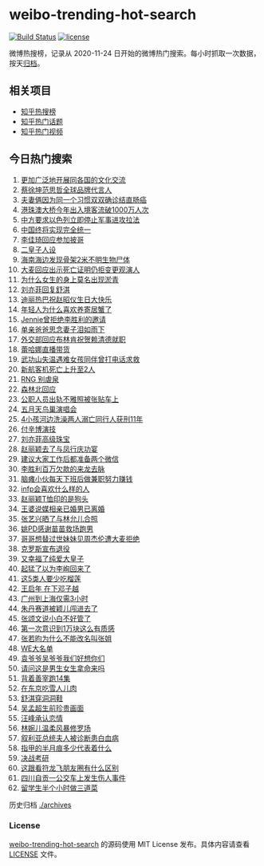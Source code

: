 # weibo-trending-hot-search

[![Build Status](https://github.com/justjavac/weibo-trending-hot-search/workflows/ci/badge.svg?branch=master)](https://github.com/justjavac/weibo-trending-hot-search/actions)
[![license](https://img.shields.io/github/license/justjavac/weibo-trending-hot-search)](https://github.com/justjavac/weibo-trending-hot-search/blob/master/LICENSE)

微博热搜榜，记录从 2020-11-24 日开始的微博热门搜索。每小时抓取一次数据，按天[归档](./archives)。

## 相关项目

- [知乎热搜榜](https://github.com/justjavac/zhihu-trending-top-search)
- [知乎热门话题](https://github.com/justjavac/zhihu-trending-hot-questions)
- [知乎热门视频](https://github.com/justjavac/zhihu-trending-hot-video)

## 今日热门搜索

<!-- BEGIN -->
<!-- 最后更新时间 Wed May 22 2024 03:12:24 GMT+0800 (China Standard Time) -->

1. [更加广泛地开展同各国的文化交流](https://s.weibo.com//weibo?q=%23%E6%9B%B4%E5%8A%A0%E5%B9%BF%E6%B3%9B%E5%9C%B0%E5%BC%80%E5%B1%95%E5%90%8C%E5%90%84%E5%9B%BD%E7%9A%84%E6%96%87%E5%8C%96%E4%BA%A4%E6%B5%81%23&Refer=new_time)
1. [蔡徐坤范思哲全球品牌代言人](https://s.weibo.com//weibo?q=%23%E8%94%A1%E5%BE%90%E5%9D%A4%E8%8C%83%E6%80%9D%E5%93%B2%E5%85%A8%E7%90%83%E5%93%81%E7%89%8C%E4%BB%A3%E8%A8%80%E4%BA%BA%23&t=31&band_rank=1&Refer=top)
1. [夫妻俩因为同一个习惯双双确诊结直肠癌](https://s.weibo.com//weibo?q=%23%E5%A4%AB%E5%A6%BB%E4%BF%A9%E5%9B%A0%E4%B8%BA%E5%90%8C%E4%B8%80%E4%B8%AA%E4%B9%A0%E6%83%AF%E5%8F%8C%E5%8F%8C%E7%A1%AE%E8%AF%8A%E7%BB%93%E7%9B%B4%E8%82%A0%E7%99%8C%23&t=31&band_rank=2&Refer=top)
1. [港珠澳大桥今年出入境客流破1000万人次](https://s.weibo.com//weibo?q=%23%E6%B8%AF%E7%8F%A0%E6%BE%B3%E5%A4%A7%E6%A1%A5%E4%BB%8A%E5%B9%B4%E5%87%BA%E5%85%A5%E5%A2%83%E5%AE%A2%E6%B5%81%E7%A0%B41000%E4%B8%87%E4%BA%BA%E6%AC%A1%23&t=31&band_rank=3&Refer=top)
1. [中方要求以色列立即停止军事进攻拉法](https://s.weibo.com//weibo?q=%23%E4%B8%AD%E6%96%B9%E8%A6%81%E6%B1%82%E4%BB%A5%E8%89%B2%E5%88%97%E7%AB%8B%E5%8D%B3%E5%81%9C%E6%AD%A2%E5%86%9B%E4%BA%8B%E8%BF%9B%E6%94%BB%E6%8B%89%E6%B3%95%23&t=31&band_rank=5&Refer=top)
1. [中国终将实现完全统一](https://s.weibo.com//weibo?q=%23%E4%B8%AD%E5%9B%BD%E7%BB%88%E5%B0%86%E5%AE%9E%E7%8E%B0%E5%AE%8C%E5%85%A8%E7%BB%9F%E4%B8%80%23&t=31&band_rank=6&Refer=top)
1. [李佳琦回应参加披哥](https://s.weibo.com//weibo?q=%23%E6%9D%8E%E4%BD%B3%E7%90%A6%E5%9B%9E%E5%BA%94%E5%8F%82%E5%8A%A0%E6%8A%AB%E5%93%A5%23&t=31&band_rank=7&Refer=top)
1. [二皇子人设](https://s.weibo.com//weibo?q=%23%E4%BA%8C%E7%9A%87%E5%AD%90%E4%BA%BA%E8%AE%BE%23&t=31&band_rank=4&Refer=top)
1. [海南海边发现骨架2米不明生物尸体](https://s.weibo.com//weibo?q=%23%E6%B5%B7%E5%8D%97%E6%B5%B7%E8%BE%B9%E5%8F%91%E7%8E%B0%E9%AA%A8%E6%9E%B62%E7%B1%B3%E4%B8%8D%E6%98%8E%E7%94%9F%E7%89%A9%E5%B0%B8%E4%BD%93%23&t=31&band_rank=18&Refer=top)
1. [大麦回应出示死亡证明仍拒变更观演人](https://s.weibo.com//weibo?q=%23%E5%A4%A7%E9%BA%A6%E5%9B%9E%E5%BA%94%E5%87%BA%E7%A4%BA%E6%AD%BB%E4%BA%A1%E8%AF%81%E6%98%8E%E4%BB%8D%E6%8B%92%E5%8F%98%E6%9B%B4%E8%A7%82%E6%BC%94%E4%BA%BA%23&t=31&band_rank=23&Refer=top)
1. [为什么女生的身上莫名出现淤青](https://s.weibo.com//weibo?q=%E4%B8%BA%E4%BB%80%E4%B9%88%E5%A5%B3%E7%94%9F%E7%9A%84%E8%BA%AB%E4%B8%8A%E8%8E%AB%E5%90%8D%E5%87%BA%E7%8E%B0%E6%B7%A4%E9%9D%92&t=31&band_rank=14&Refer=top)
1. [刘亦菲回复舒淇](https://s.weibo.com//weibo?q=%23%E5%88%98%E4%BA%A6%E8%8F%B2%E5%9B%9E%E5%A4%8D%E8%88%92%E6%B7%87%23&t=31&band_rank=24&Refer=top)
1. [迪丽热巴祝赵昭仪生日大快乐](https://s.weibo.com//weibo?q=%23%E8%BF%AA%E4%B8%BD%E7%83%AD%E5%B7%B4%E7%A5%9D%E8%B5%B5%E6%98%AD%E4%BB%AA%E7%94%9F%E6%97%A5%E5%A4%A7%E5%BF%AB%E4%B9%90%23&t=31&band_rank=12&Refer=top)
1. [年轻人为什么喜欢养寄居蟹了](https://s.weibo.com//weibo?q=%23%E5%B9%B4%E8%BD%BB%E4%BA%BA%E4%B8%BA%E4%BB%80%E4%B9%88%E5%96%9C%E6%AC%A2%E5%85%BB%E5%AF%84%E5%B1%85%E8%9F%B9%E4%BA%86%23&t=31&band_rank=25&Refer=top)
1. [Jennie曾拒绝李胜利的邀请](https://s.weibo.com//weibo?q=%23Jennie%E6%9B%BE%E6%8B%92%E7%BB%9D%E6%9D%8E%E8%83%9C%E5%88%A9%E7%9A%84%E9%82%80%E8%AF%B7%23&t=31&band_rank=11&Refer=top)
1. [单亲爸爸思念妻子泪如雨下](https://s.weibo.com//weibo?q=%23%E5%8D%95%E4%BA%B2%E7%88%B8%E7%88%B8%E6%80%9D%E5%BF%B5%E5%A6%BB%E5%AD%90%E6%B3%AA%E5%A6%82%E9%9B%A8%E4%B8%8B%23&t=31&band_rank=10&Refer=top)
1. [外交部回应布林肯祝贺赖清德就职](https://s.weibo.com//weibo?q=%23%E5%A4%96%E4%BA%A4%E9%83%A8%E5%9B%9E%E5%BA%94%E5%B8%83%E6%9E%97%E8%82%AF%E7%A5%9D%E8%B4%BA%E8%B5%96%E6%B8%85%E5%BE%B7%E5%B0%B1%E8%81%8C%23&t=31&band_rank=30&Refer=top)
1. [蕾哈娜直播带货](https://s.weibo.com//weibo?q=%23%E8%95%BE%E5%93%88%E5%A8%9C%E7%9B%B4%E6%92%AD%E5%B8%A6%E8%B4%A7%23&t=31&band_rank=8&Refer=top)
1. [武功山失温遇难女孩同伴曾打电话求救](https://s.weibo.com//weibo?q=%23%E6%AD%A6%E5%8A%9F%E5%B1%B1%E5%A4%B1%E6%B8%A9%E9%81%87%E9%9A%BE%E5%A5%B3%E5%AD%A9%E5%90%8C%E4%BC%B4%E6%9B%BE%E6%89%93%E7%94%B5%E8%AF%9D%E6%B1%82%E6%95%91%23&t=31&band_rank=19&Refer=top)
1. [新航客机死亡上升至2人](https://s.weibo.com//weibo?q=%23%E6%96%B0%E8%88%AA%E5%AE%A2%E6%9C%BA%E6%AD%BB%E4%BA%A1%E4%B8%8A%E5%8D%87%E8%87%B32%E4%BA%BA%23&t=31&band_rank=13&Refer=top)
1. [RNG 别虐泉](https://s.weibo.com//weibo?q=RNG%20%E5%88%AB%E8%99%90%E6%B3%89&t=31&band_rank=32&Refer=top)
1. [森林北回应](https://s.weibo.com//weibo?q=%23%E6%A3%AE%E6%9E%97%E5%8C%97%E5%9B%9E%E5%BA%94%23&t=31&band_rank=21&Refer=top)
1. [公职人员出轨不雅照被张贴车上](https://s.weibo.com//weibo?q=%23%E5%85%AC%E8%81%8C%E4%BA%BA%E5%91%98%E5%87%BA%E8%BD%A8%E4%B8%8D%E9%9B%85%E7%85%A7%E8%A2%AB%E5%BC%A0%E8%B4%B4%E8%BD%A6%E4%B8%8A%23&t=31&band_rank=22&Refer=top)
1. [五月天鸟巢演唱会](https://s.weibo.com//weibo?q=%23%E4%BA%94%E6%9C%88%E5%A4%A9%E9%B8%9F%E5%B7%A2%E6%BC%94%E5%94%B1%E4%BC%9A%23&t=31&band_rank=26&Refer=top)
1. [4小孩河边洗澡两人溺亡同行人获刑11年](https://s.weibo.com//weibo?q=%234%E5%B0%8F%E5%AD%A9%E6%B2%B3%E8%BE%B9%E6%B4%97%E6%BE%A1%E4%B8%A4%E4%BA%BA%E6%BA%BA%E4%BA%A1%E5%90%8C%E8%A1%8C%E4%BA%BA%E8%8E%B7%E5%88%9111%E5%B9%B4%23&t=31&band_rank=20&Refer=top)
1. [付辛博演技](https://s.weibo.com//weibo?q=%E4%BB%98%E8%BE%9B%E5%8D%9A%E6%BC%94%E6%8A%80&t=31&band_rank=27&Refer=top)
1. [刘亦菲高级珠宝](https://s.weibo.com//weibo?q=%23%E5%88%98%E4%BA%A6%E8%8F%B2%E9%AB%98%E7%BA%A7%E7%8F%A0%E5%AE%9D%23&t=31&band_rank=26&Refer=top)
1. [赵丽颖去了与凤行庆功宴](https://s.weibo.com//weibo?q=%23%E8%B5%B5%E4%B8%BD%E9%A2%96%E5%8E%BB%E4%BA%86%E4%B8%8E%E5%87%A4%E8%A1%8C%E5%BA%86%E5%8A%9F%E5%AE%B4%23&t=31&band_rank=29&Refer=top)
1. [建议大家工作后都准备两个微信](https://s.weibo.com//weibo?q=%23%E5%BB%BA%E8%AE%AE%E5%A4%A7%E5%AE%B6%E5%B7%A5%E4%BD%9C%E5%90%8E%E9%83%BD%E5%87%86%E5%A4%87%E4%B8%A4%E4%B8%AA%E5%BE%AE%E4%BF%A1%23&t=31&band_rank=34&Refer=top)
1. [李胜利百万欠款的来龙去脉](https://s.weibo.com//weibo?q=%23%E6%9D%8E%E8%83%9C%E5%88%A9%E7%99%BE%E4%B8%87%E6%AC%A0%E6%AC%BE%E7%9A%84%E6%9D%A5%E9%BE%99%E5%8E%BB%E8%84%89%23&t=31&band_rank=36&Refer=top)
1. [脑瘫小伙每天下班后做兼职努力赚钱](https://s.weibo.com//weibo?q=%23%E8%84%91%E7%98%AB%E5%B0%8F%E4%BC%99%E6%AF%8F%E5%A4%A9%E4%B8%8B%E7%8F%AD%E5%90%8E%E5%81%9A%E5%85%BC%E8%81%8C%E5%8A%AA%E5%8A%9B%E8%B5%9A%E9%92%B1%23&t=31&band_rank=45&Refer=top)
1. [infp会喜欢什么样的人](https://s.weibo.com//weibo?q=%23infp%E4%BC%9A%E5%96%9C%E6%AC%A2%E4%BB%80%E4%B9%88%E6%A0%B7%E7%9A%84%E4%BA%BA%23&t=31&band_rank=30&Refer=top)
1. [赵丽颖T恤印的是狗头](https://s.weibo.com//weibo?q=%23%E8%B5%B5%E4%B8%BD%E9%A2%96T%E6%81%A4%E5%8D%B0%E7%9A%84%E6%98%AF%E7%8B%97%E5%A4%B4%23&t=31&band_rank=15&Refer=top)
1. [王婆说媒相亲已婚男已离婚](https://s.weibo.com//weibo?q=%23%E7%8E%8B%E5%A9%86%E8%AF%B4%E5%AA%92%E7%9B%B8%E4%BA%B2%E5%B7%B2%E5%A9%9A%E7%94%B7%E5%B7%B2%E7%A6%BB%E5%A9%9A%23&t=31&band_rank=17&Refer=top)
1. [张艺兴晒了与林允儿合照](https://s.weibo.com//weibo?q=%23%E5%BC%A0%E8%89%BA%E5%85%B4%E6%99%92%E4%BA%86%E4%B8%8E%E6%9E%97%E5%85%81%E5%84%BF%E5%90%88%E7%85%A7%23&t=31&band_rank=33&Refer=top)
1. [姚PD感谢苗苗救场跑男](https://s.weibo.com//weibo?q=%23%E5%A7%9APD%E6%84%9F%E8%B0%A2%E8%8B%97%E8%8B%97%E6%95%91%E5%9C%BA%E8%B7%91%E7%94%B7%23&t=31&band_rank=31&Refer=top)
1. [哥哥想替过世妹妹见周杰伦遭大麦拒绝](https://s.weibo.com//weibo?q=%23%E5%93%A5%E5%93%A5%E6%83%B3%E6%9B%BF%E8%BF%87%E4%B8%96%E5%A6%B9%E5%A6%B9%E8%A7%81%E5%91%A8%E6%9D%B0%E4%BC%A6%E9%81%AD%E5%A4%A7%E9%BA%A6%E6%8B%92%E7%BB%9D%23&t=31&band_rank=28&Refer=top)
1. [克罗斯宣布退役](https://s.weibo.com//weibo?q=%23%E5%85%8B%E7%BD%97%E6%96%AF%E5%AE%A3%E5%B8%83%E9%80%80%E5%BD%B9%23&t=31&band_rank=46&Refer=top)
1. [又幸福了纯爱大皇子](https://s.weibo.com//weibo?q=%E5%8F%88%E5%B9%B8%E7%A6%8F%E4%BA%86%E7%BA%AF%E7%88%B1%E5%A4%A7%E7%9A%87%E5%AD%90&t=31&band_rank=16&Refer=top)
1. [起猛了以为李峋回来了](https://s.weibo.com//weibo?q=%23%E8%B5%B7%E7%8C%9B%E4%BA%86%E4%BB%A5%E4%B8%BA%E6%9D%8E%E5%B3%8B%E5%9B%9E%E6%9D%A5%E4%BA%86%23&t=31&band_rank=26&Refer=top)
1. [这5类人要少吃榴莲](https://s.weibo.com//weibo?q=%23%E8%BF%995%E7%B1%BB%E4%BA%BA%E8%A6%81%E5%B0%91%E5%90%83%E6%A6%B4%E8%8E%B2%23&t=31&band_rank=50&Refer=top)
1. [王启年 在下邓子越](https://s.weibo.com//weibo?q=%E7%8E%8B%E5%90%AF%E5%B9%B4%20%E5%9C%A8%E4%B8%8B%E9%82%93%E5%AD%90%E8%B6%8A&t=31&band_rank=32&Refer=top)
1. [广州到上海仅需3小时](https://s.weibo.com//weibo?q=%23%E5%B9%BF%E5%B7%9E%E5%88%B0%E4%B8%8A%E6%B5%B7%E4%BB%85%E9%9C%803%E5%B0%8F%E6%97%B6%23&t=31&band_rank=35&Refer=top)
1. [朱丹赛道被颖儿闯进去了](https://s.weibo.com//weibo?q=%23%E6%9C%B1%E4%B8%B9%E8%B5%9B%E9%81%93%E8%A2%AB%E9%A2%96%E5%84%BF%E9%97%AF%E8%BF%9B%E5%8E%BB%E4%BA%86%23&t=31&band_rank=45&Refer=top)
1. [张颂文说小白不好管了](https://s.weibo.com//weibo?q=%23%E5%BC%A0%E9%A2%82%E6%96%87%E8%AF%B4%E5%B0%8F%E7%99%BD%E4%B8%8D%E5%A5%BD%E7%AE%A1%E4%BA%86%23&t=31&band_rank=31&Refer=top)
1. [第一次意识到1万块这么有质感](https://s.weibo.com//weibo?q=%23%E7%AC%AC%E4%B8%80%E6%AC%A1%E6%84%8F%E8%AF%86%E5%88%B01%E4%B8%87%E5%9D%97%E8%BF%99%E4%B9%88%E6%9C%89%E8%B4%A8%E6%84%9F%23&t=31&band_rank=39&Refer=top)
1. [张若昀为什么不能改名叫张姐](https://s.weibo.com//weibo?q=%E5%BC%A0%E8%8B%A5%E6%98%80%E4%B8%BA%E4%BB%80%E4%B9%88%E4%B8%8D%E8%83%BD%E6%94%B9%E5%90%8D%E5%8F%AB%E5%BC%A0%E5%A7%90&t=31&band_rank=37&Refer=top)
1. [WE大名单](https://s.weibo.com//weibo?q=WE%E5%A4%A7%E5%90%8D%E5%8D%95&t=31&band_rank=47&Refer=top)
1. [袁爷爷吴爷爷我们好想你们](https://s.weibo.com//weibo?q=%23%E8%A2%81%E7%88%B7%E7%88%B7%E5%90%B4%E7%88%B7%E7%88%B7%E6%88%91%E4%BB%AC%E5%A5%BD%E6%83%B3%E4%BD%A0%E4%BB%AC%23&t=31&band_rank=48&Refer=top)
1. [请问这是男生女生拿命来吗](https://s.weibo.com//weibo?q=%E8%AF%B7%E9%97%AE%E8%BF%99%E6%98%AF%E7%94%B7%E7%94%9F%E5%A5%B3%E7%94%9F%E6%8B%BF%E5%91%BD%E6%9D%A5%E5%90%97&t=31&band_rank=40&Refer=top)
1. [背着善宰跑14集](https://s.weibo.com//weibo?q=%23%E8%83%8C%E7%9D%80%E5%96%84%E5%AE%B0%E8%B7%9114%E9%9B%86%23&t=31&band_rank=35&Refer=top)
1. [在东京吃雪人儿肉](https://s.weibo.com//weibo?q=%E5%9C%A8%E4%B8%9C%E4%BA%AC%E5%90%83%E9%9B%AA%E4%BA%BA%E5%84%BF%E8%82%89&t=31&band_rank=44&Refer=top)
1. [舒淇穿洞洞鞋](https://s.weibo.com//weibo?q=%23%E8%88%92%E6%B7%87%E7%A9%BF%E6%B4%9E%E6%B4%9E%E9%9E%8B%23&t=31&band_rank=44&Refer=top)
1. [吴孟超生前珍贵画面](https://s.weibo.com//weibo?q=%23%E5%90%B4%E5%AD%9F%E8%B6%85%E7%94%9F%E5%89%8D%E7%8F%8D%E8%B4%B5%E7%94%BB%E9%9D%A2%23&t=31&band_rank=10&Refer=top)
1. [汪峰承认恋情](https://s.weibo.com//weibo?q=%23%E6%B1%AA%E5%B3%B0%E6%89%BF%E8%AE%A4%E6%81%8B%E6%83%85%23&t=31&band_rank=43&Refer=top)
1. [林婉儿温柔风暴修罗场](https://s.weibo.com//weibo?q=%23%E6%9E%97%E5%A9%89%E5%84%BF%E6%B8%A9%E6%9F%94%E9%A3%8E%E6%9A%B4%E4%BF%AE%E7%BD%97%E5%9C%BA%23&t=31&band_rank=41&Refer=top)
1. [叙利亚总统夫人被诊断患白血病](https://s.weibo.com//weibo?q=%23%E5%8F%99%E5%88%A9%E4%BA%9A%E6%80%BB%E7%BB%9F%E5%A4%AB%E4%BA%BA%E8%A2%AB%E8%AF%8A%E6%96%AD%E6%82%A3%E7%99%BD%E8%A1%80%E7%97%85%23&t=31&band_rank=38&Refer=top)
1. [指甲的半月痕多少代表着什么](https://s.weibo.com//weibo?q=%23%E6%8C%87%E7%94%B2%E7%9A%84%E5%8D%8A%E6%9C%88%E7%97%95%E5%A4%9A%E5%B0%91%E4%BB%A3%E8%A1%A8%E7%9D%80%E4%BB%80%E4%B9%88%23&t=31&band_rank=47&Refer=top)
1. [决战考研](https://s.weibo.com//weibo?q=%E5%86%B3%E6%88%98%E8%80%83%E7%A0%94&t=31&band_rank=9&Refer=top)
1. [这跟看符龙飞朋友圈有什么区别](https://s.weibo.com//weibo?q=%23%E8%BF%99%E8%B7%9F%E7%9C%8B%E7%AC%A6%E9%BE%99%E9%A3%9E%E6%9C%8B%E5%8F%8B%E5%9C%88%E6%9C%89%E4%BB%80%E4%B9%88%E5%8C%BA%E5%88%AB%23&t=31&band_rank=42&Refer=top)
1. [四川自贡一公交车上发生伤人事件](https://s.weibo.com//weibo?q=%23%E5%9B%9B%E5%B7%9D%E8%87%AA%E8%B4%A1%E4%B8%80%E5%85%AC%E4%BA%A4%E8%BD%A6%E4%B8%8A%E5%8F%91%E7%94%9F%E4%BC%A4%E4%BA%BA%E4%BA%8B%E4%BB%B6%23&t=31&band_rank=49&Refer=top)
1. [留学生半个小时做三道菜](https://s.weibo.com//weibo?q=%23%E7%95%99%E5%AD%A6%E7%94%9F%E5%8D%8A%E4%B8%AA%E5%B0%8F%E6%97%B6%E5%81%9A%E4%B8%89%E9%81%93%E8%8F%9C%23&t=31&band_rank=50&Refer=top)

<!-- END -->

历史归档 [./archives](./archives)

### License

[weibo-trending-hot-search](https://github.com/justjavac/weibo-trending-hot-search) 的源码使用 MIT License
发布。具体内容请查看 [LICENSE](./LICENSE) 文件。
